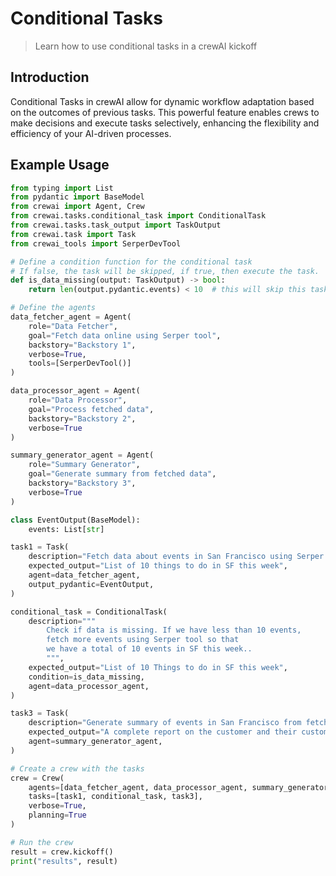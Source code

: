 # Conditional Tasks

> Learn how to use conditional tasks in a crewAI kickoff

## Introduction

Conditional Tasks in crewAI allow for dynamic workflow adaptation based on the outcomes of previous tasks.
This powerful feature enables crews to make decisions and execute tasks selectively, enhancing the flexibility and efficiency of your AI-driven processes.

## Example Usage

```python Code
from typing import List
from pydantic import BaseModel
from crewai import Agent, Crew
from crewai.tasks.conditional_task import ConditionalTask
from crewai.tasks.task_output import TaskOutput
from crewai.task import Task
from crewai_tools import SerperDevTool

# Define a condition function for the conditional task
# If false, the task will be skipped, if true, then execute the task.
def is_data_missing(output: TaskOutput) -> bool:
    return len(output.pydantic.events) < 10  # this will skip this task

# Define the agents
data_fetcher_agent = Agent(
    role="Data Fetcher",
    goal="Fetch data online using Serper tool",
    backstory="Backstory 1",
    verbose=True,
    tools=[SerperDevTool()]
)

data_processor_agent = Agent(
    role="Data Processor",
    goal="Process fetched data",
    backstory="Backstory 2",
    verbose=True
)

summary_generator_agent = Agent(
    role="Summary Generator",
    goal="Generate summary from fetched data",
    backstory="Backstory 3",
    verbose=True
)

class EventOutput(BaseModel):
    events: List[str]

task1 = Task(
    description="Fetch data about events in San Francisco using Serper tool",
    expected_output="List of 10 things to do in SF this week",
    agent=data_fetcher_agent,
    output_pydantic=EventOutput,
)

conditional_task = ConditionalTask(
    description="""
        Check if data is missing. If we have less than 10 events,
        fetch more events using Serper tool so that
        we have a total of 10 events in SF this week..
        """,
    expected_output="List of 10 Things to do in SF this week",
    condition=is_data_missing,
    agent=data_processor_agent,
)

task3 = Task(
    description="Generate summary of events in San Francisco from fetched data",
    expected_output="A complete report on the customer and their customers and competitors, including their demographics, preferences, market positioning and audience engagement.",
    agent=summary_generator_agent,
)

# Create a crew with the tasks
crew = Crew(
    agents=[data_fetcher_agent, data_processor_agent, summary_generator_agent],
    tasks=[task1, conditional_task, task3],
    verbose=True,
    planning=True
)

# Run the crew
result = crew.kickoff()
print("results", result)
```
